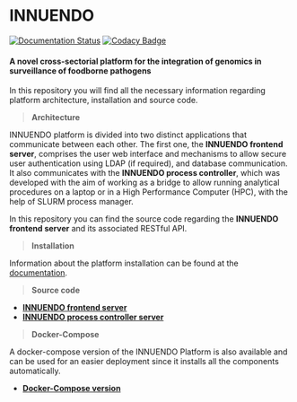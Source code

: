 # INNUENDO

[![Documentation Status](https://readthedocs.org/projects/innuendo/badge/?version=latest)](https://innuendo.readthedocs.io/en/latest/?badge=latest)
[![Codacy Badge](https://api.codacy.com/project/badge/Grade/0fffb6e32a564841a1dfb9230616d5f6)](https://app.codacy.com/app/bfrgoncalves/INNUENDO_REST_API?utm_source=github.com&utm_medium=referral&utm_content=bfrgoncalves/INNUENDO_REST_API&utm_campaign=Badge_Grade_Dashboard)

#### A novel cross-sectorial platform for the integration of genomics in surveillance of foodborne pathogens

In this repository you will find all the necessary information regarding 
platform architecture, installation and source code.

> **Architecture**

INNUENDO platform is divided into two distinct applications that communicate 
between each other. The first one, the **INNUENDO frontend server**, comprises 
the user web interface and mechanisms to allow secure user authentication 
using LDAP (if required), and database communication. It also communicates 
with the **INNUENDO process controller**, which was developed with the aim of working as 
a bridge to allow running analytical procedures on a laptop or in a High 
Performance Computer (HPC), with the help of SLURM process manager.

In this repository you can find the source code regarding the **INNUENDO 
frontend server** and its associated RESTful API.
  
> **Installation**

Information about the platform installation can be found at the [documentation](https://innuendo.readthedocs.io/).

> **Source code**

* [**INNUENDO frontend server**](https://github.com/bfrgoncalves/INNUENDO_REST_API) 
* [**INNUENDO process controller server**](https://github.com/bfrgoncalves/INNUENDO_PROCESS_CONTROLLER)

> **Docker-Compose**

A docker-compose version of the INNUENDO Platform is also available and can 
be used for an easier deployment since it installs all the components 
automatically.

* [**Docker-Compose version**](https://github.com/bfrgoncalves/INNUENDO_docker)

